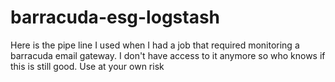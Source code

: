 # barracuda-esg-logstash
Here is the pipe line I used when I had a job that required monitoring a barracuda email gateway. I don't have access to it anymore so who knows if this is still good. Use at your own risk